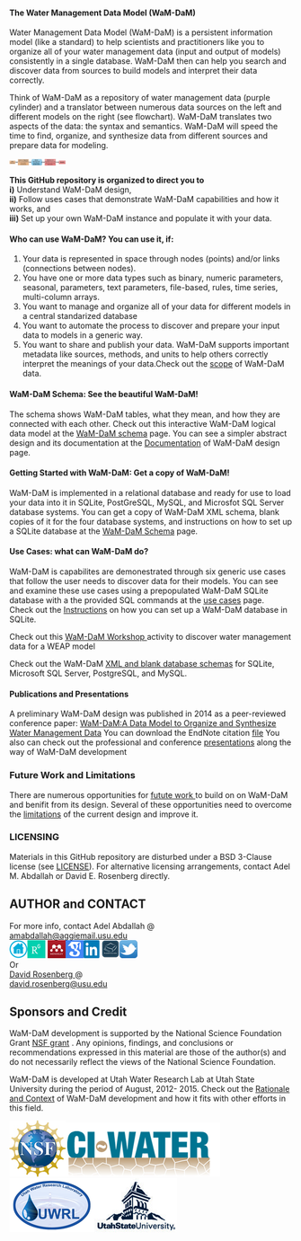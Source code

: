 #### The Water Management Data Model (WaM-DaM)

Water Management Data Model (WaM-DaM) is a persistent information model (like a standard) to help scientists and practitioners like you to organize all of your water management data (input and output of models) consistently in a single database. WaM-DaM then can help you search and discover data from sources to build models and interpret their data correctly.   

Think of WaM-DaM as a repository of water management data (purple cylinder) and a translator between numerous data sources on the left and different models on the right (see flowchart). WaM-DaM translates two aspects of the data: the syntax and semantics. WaM-DaM will speed the time to find, organize, and synthesize data from different sources and prepare data for modeling.   

<img src="https://github.com/amabdallah/WaM-DaM/blob/master/01Documentation/01Design/WaM-DaM_workflow.jpg" alt="Drawing" style="width: 100px;"/>     

**This GitHub repository is organized to direct you to**   
**i)** Understand WaM-DaM design,    
**ii)** Follow uses cases that demonstrate WaM-DaM capabilities and how it works, and    
**iii)** Set up your own WaM-DaM instance and populate it with your data.    


#### Who can use WaM-DaM? You can use it, if:   
1.	Your data is represented in space through nodes (points) and/or links (connections between nodes).    
2.	You have one or more data types such as binary, numeric parameters, seasonal, parameters, text parameters, file-based, rules, time series,  multi-column arrays.   
3.	You want to manage and organize all of your data for different models in a central standarized database
4.	You want to automate the process to discover and prepare your input data to models in a generic way. 
4.	You want to share and publish your data. WaM-DaM supports important metadata like sources, methods, and units to help others correctly interpret the meanings of your data.Check out the [scope](https://github.com/amabdallah/WaM-DaM/blob/master/01Documentation/01Design/Scope.md) of WaM-DaM data.    


#### WaM-DaM Schema: See the beautiful WaM-DaM! 
The schema shows WaM-DaM tables, what they mean, and how they are connected with each other. Check out this interactive WaM-DaM logical data model at the <a href="http://amabdallah.github.io/WaM-DaM/" target="_blank">WaM-DaM schema</a> page. You can see a simpler abstract design and its documentation at the <a href="https://github.com/amabdallah/WaM-DaM/tree/master/01Documentation" target="_blank">Documentation</a> of WaM-DaM design page.   


#### Getting Started with WaM-DaM: Get a copy of WaM-DaM!
WaM-DaM is implemented in a relational database and ready for use to load your data into it in SQLite, PostGreSQL, MySQL, and Microsfot SQL Server database systems. You can get a copy of WaM-DaM XML schema, blank copies of it for the four database systems, and instructions on how to set up a SQLite database at the <a href="https://github.com/amabdallah/WaM-DaM/tree/master/02WaM-DaM_Schema" target="_blank">WaM-DaM Schema</a> page.    


#### Use Cases: what can WaM-DaM do?
WaM-DaM is capabilites are demonestrated through six generic use cases that follow the user needs to discover data for their models. You can see and examine these use cases using a prepopulated WaM-DaM SQLite database with a the provided SQL commands at the <a href="https://github.com/amabdallah/WaM-DaM/tree/master/03UseCases" target="_blank">use cases</a> page.     
Check out the [Instructions](https://github.com/amabdallah/WaM-DaM/tree/master/01Documentation/05Workshop) on how you can set up a WaM-DaM database in SQLite. 

Check out this <a href="https://github.com/amabdallah/WaM-DaM/tree/master/01Documentation/05Workshop" target="_blank"> WaM-DaM Workshop </a>  activity to discover water management data for a WEAP model 

Check out the WaM-DaM <a href="https://github.com/amabdallah/WaM-DaM/tree/master/03UseCases" target="_blank">XML and blank database schemas</a> for SQLite, Microsoft SQL Server, PostgreSQL, and MySQL.


#### Publications and Presentations 
A preliminary WaM-DaM design was published in 2014 as a peer-reviewed conference paper:
<a href="http://www.iemss.org/sites/iemss2014/papers/iemss2014_submission_406.pdf" target="_blank">WaM-DaM:A Data Model to Organize and Synthesize Water Management Data</a> You can download the EndNote citation [file](https://github.com/amabdallah/WaM-DaM/blob/master/Files/WaMDaM_AbdallahRosenberg.enw)
You also can check out the professional and conference [presentations](https://github.com/amabdallah/WaM-DaM/blob/master/docs/Presentations.md) along the way of WaM-DaM development 


### Future Work and Limitations 
There are numerous opportunities for <a href="https://github.com/amabdallah/WaM-DaM/blob/master/docs/Future_Work.md" target="_blank">futute work </a> to build on on WaM-DaM and benifit from its design. Several of these opportunities need to overcome the <a href="https://github.com/amabdallah/WaM-DaM/blob/master/docs/Limitations.md" target="_blank">limitations</a>
 of the current design and improve it.  

### LICENSING
Materials in this GitHub repository are disturbed under a BSD 3-Clause license (see           [LICENSE](https://github.com/amabdallah/WaM-DaM/blob/master/LICENSE.md)). 
For alternative licensing arrangements, contact Adel M. Abdallah or David E. Rosenberg directly.    

## AUTHOR and CONTACT
For more info, contact Adel Abdallah @       
amabdallah@aggiemail.usu.edu    
<a  href="http://www.engr.usu.edu/cee/faculty/derosenberg/students.htm" target="_blank"><img 
src="https://github.com/amabdallah/WaM-DaM/blob/master/01Documentation/01Design/Icons/Home.png"/></a><a href="https://www.researchgate.net/profile/Adel_Abdallah4/" target="_blank"><img src="https://github.com/amabdallah/WaM-DaM/blob/master/01Documentation/01Design/Icons/ResearchGate.png"/></a> <a href="http://www.mendeley.com/profiles/adel-abdallah2/" target="_blank"><img src="https://github.com/amabdallah/WaM-DaM/blob/master/01Documentation/01Design/Icons/mendeley.png"/></a><a href="http://scholar.google.com/citations?user=l5SLhK8AAAAJ&hl=en" target="_blank"><img 
src="https://github.com/amabdallah/WaM-DaM/blob/master/01Documentation/01Design/Icons/GoogleScholar.png" /></a><a href="https://www.linkedin.com/in/adelmabdallah" target="_blank" target="_blank"><img 
src="https://github.com/amabdallah/WaM-DaM/blob/master/01Documentation/01Design/Icons/Linkedin.png"/></a><a href="https://usu.academia.edu/AdelMAbdallah" target="_blank"><img 
src="https://github.com/amabdallah/WaM-DaM/blob/master/01Documentation/01Design/Icons/Academia.png"/></a><a  href="https://twitter.com/AdelMAbdallah" target="_blank"><img 
src="https://github.com/amabdallah/WaM-DaM/blob/master/01Documentation/01Design/Icons/Twitter.png"/></a>    
Or    
<a href="http://www.engr.usu.edu/cee/faculty/derosenberg/" target="_blank"> David Rosenberg </a> @    
david.rosenberg@usu.edu

## Sponsors and Credit 
WaM-DaM development is supported by the National Science Foundation Grant <a href="http://www.nsf.gov/awardsearch/showAward?AWD_ID=1135482" target="_blank">NSF grant</a> . Any opinions, findings, and conclusions or recommendations expressed in this material are those of the author(s) and do not necessarily reflect the views of the National Science Foundation.    

WaM-DaM is developed at Utah Water Research Lab at Utah State University during the period of August, 2012- 2015. Check out the <a href="https://github.com/amabdallah/WaM-DaM/blob/master/01Documentation/01Design/Rationale_Context.md" target="_blank">Rationale and Context</a> of WaM-DaM development and how it fits with other efforts in this field.  


<a  href="http://www.nsf.gov/awardsearch/showAward?AWD_ID=1135482&HistoricalAwards=false" target="_blank"><img src="https://github.com/amabdallah/WaM-DaM/blob/master/01Documentation/01Design/Icons/nsf1v.jpg"/></a><a  href="http://ci-water.org/" target="_blank"><img src="https://github.com/amabdallah/WaM-DaM/blob/master/01Documentation/01Design/Icons/ciwater.png"/></a><a  href="http://uwrl.usu.edu/" target="_blank"><img src="https://github.com/amabdallah/WaM-DaM/blob/master/01Documentation/01Design/Icons/uwrl.png"/></a><a  href="http://www.usu.edu/" target="_blank"><img src="https://github.com/amabdallah/WaM-DaM/blob/master/01Documentation/01Design/Icons/usu.jpg"/></a> 


